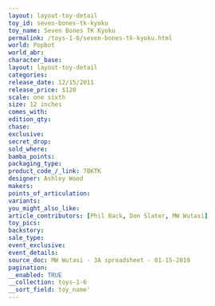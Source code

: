 ```yaml
---
layout: layout-toy-detail 
toy_id: seven-bones-tk-kyoku
toy_name: Seven Bones TK Kyoku
permalink: /toys-1-6/seven-bones-tk-kyoku.html
world: Popbot
world_abr: 
character_base: 
layout: layout-toy-detail
categories: 
release_date: 12/15/2011
release_price: $120 
scale: one sixth
size: 12 inches
comes_with: 
edition_qty: 
chase: 
exclusive: 
secret_drop: 
sold_where: 
bamba_points: 
packaging_type: 
product_code_/_link: 7BKTK
designer: Ashley Wood
makers: 
points_of_articulation: 
variants: 
you_might_also_like: 
article_contributors: [Phil Back, Don Slater, MW Wutasi]
toy_pics: 
backstory: 
sale_type: 
event_exclusive: 
event_details: 
source_doc: MW Wutasi - 3A spreadsheet - 01-15-2019
pagination: 
__enabled: TRUE
__collection: toys-1-6
__sort_field: toy_name'
---
```

